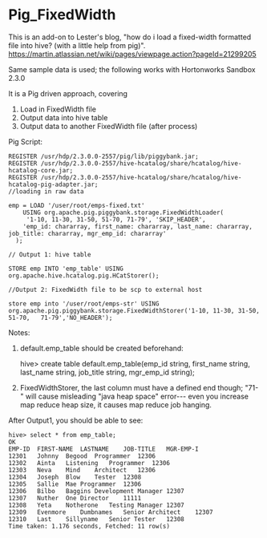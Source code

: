 # Pig_FixedWidth

This is an add-on to Lester's blog, "how do i load a fixed-width formatted file into hive? (with a little help from pig)".
https://martin.atlassian.net/wiki/pages/viewpage.action?pageId=21299205

Same sample data is used; the following works with Hortonworks Sandbox 2.3.0

It is a Pig driven approach, covering 
   1. Load in FixedWidth file
   2. Output data into hive table
   3. Output data to another FixedWidth file (after process)

Pig Script:

    REGISTER /usr/hdp/2.3.0.0-2557/pig/lib/piggybank.jar;
    REGISTER /usr/hdp/2.3.0.0-2557/hive-hcatalog/share/hcatalog/hive-hcatalog-core.jar;
    REGISTER /usr/hdp/2.3.0.0-2557/hive-hcatalog/share/hcatalog/hive-hcatalog-pig-adapter.jar;
    //loading in raw data
    
    emp = LOAD '/user/root/emps-fixed.txt'
        USING org.apache.pig.piggybank.storage.FixedWidthLoader(
         '1-10, 11-30, 31-50, 51-70, 71-79', 'SKIP_HEADER',
        'emp_id: chararray, first_name: chararray, last_name: chararray, job_title: chararray, mgr_emp_id: chararray'
      );
      
    // Output 1: hive table
    
    STORE emp INTO 'emp_table' USING org.apache.hive.hcatalog.pig.HCatStorer();
    
    //Output 2: FixedWidth file to be scp to external host
    
    store emp into '/user/root/emps-str' USING org.apache.pig.piggybank.storage.FixedWidthStorer('1-10, 11-30, 31-50, 51-70,   71-79','NO_HEADER');

Notes:

1. default.emp_table should be created beforehand:
    
    hive> create table default.emp_table(emp_id string, first_name string, last_name string, job_title string, mgr_emp_id string);
    
2. FixedWidthStorer, the last column must have a defined end though; "71-" will cause misleading "java heap space" error--- even you increase map reduce heap size, it causes map reduce job hanging.

After Output1, you should be able to see:

    hive> select * from emp_table;
    OK
    EMP-ID	FIRST-NAME	LASTNAME	JOB-TITLE	MGR-EMP-I
    12301	Johnny	Begood	Programmer	12306
    12302	Ainta	Listening	Programmer	12306
    12303	Neva	Mind	Architect	12306
    12304	Joseph	Blow	Tester	12308
    12305	Sallie	Mae	Programmer	12306
    12306	Bilbo	Baggins	Development Manager	12307
    12307	Nuther	One	Director	11111
    12308	Yeta	Notherone	Testing Manager	12307
    12309	Evenmore	Dumbnames	Senior Architect	12307
    12310	Last	Sillyname	Senior Tester	12308
    Time taken: 1.176 seconds, Fetched: 11 row(s)
    
